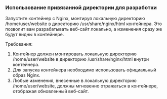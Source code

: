 
### Использование привязанной директории для разработки

Запустите контейнер с Nginx, монтируя локальную директорию /home/user/website в директорию /usr/share/nginx/html контейнера. Это позволит вам разрабатывать веб-сайт локально, а изменения сразу же будут видны в контейнере.

Требования:
1. Контейнер должен монтировать локальную директорию /home/user/website в директорию /usr/share/nginx/html внутри контейнера. 
2. Для запуска контейнера необходимо использовать официальный образ Nginx. 
3. Любые изменения, внесенные в локальную директорию /home/user/website, должны мгновенно отражаться в контейнере, отображая обновленный веб-сайт.